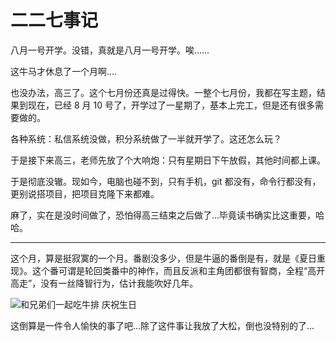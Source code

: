 # 二二七事记

八月一号开学。没错，真就是八月一号开学。唉……

这牛马才休息了一个月啊….

也没办法，高三了。这个七月份还真是过得快。一整个七月份，我都在写主题，结果到现在，已经 8 月 10 号了，开学过了一星期了，基本上完工，但是还有很多需要做的。

各种系统：私信系统没做，积分系统做了一半就开学了。这还怎么玩？

于是接下来高三，老师先放了个大响炮：只有星期日下午放假，其他时间都上课。

于是彻底没辙。现如今，电脑也碰不到，只有手机，git 都没有，命令行都没有，更别说搭项目，把项目克隆下来都难。

麻了，实在是没时间做了，恐怕得高三结束之后做了…毕竟读书确实比这重要，哈哈。

---

这个月，算是挺寂寞的一个月。番剧没多少，但是牛逼的番倒是有，就是《夏日重现》。这个番可谓是轮回类番中的神作，而且反派和主角团都很有智商，全程“高开高走”，没有一丝降智行为，估计我能吹好几年。

![和兄弟们一起吃牛排 庆祝生日](https://blog.xhhzs.cn/wp-content/uploads/2022/08/5B393B45-502A-47CD-B0B2-BF9D78C60D39-576x1024.jpeg)

这倒算是一件令人愉快的事了吧…除了这件事让我放了大松，倒也没特别的了…

<Timer publishTime="2022/8/9 8:39" publishLocation="华侨中学" time="2023/8/30 1:14" location="家中" />

<GitTalk />
